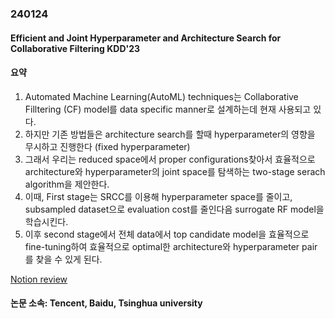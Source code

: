 ### 240124
#### Efficient and Joint Hyperparameter and Architecture Search for Collaborative Filtering KDD'23 
#### 요약
1. Automated Machine Learning(AutoML) techniques는 Collaborative Filltering (CF) model를 data specific manner로 설계하는데 현재 사용되고 있다.
2. 하지만 기존 방법들은 architecture search를 할때 hyperparameter의 영향을 무시하고 진행한다 (fixed hyperparameter)
3. 그래서 우리는 reduced space에서 proper configurations찾아서 효율적으로 architecture와 hyperparameter의 joint space를 탐색하는 two-stage serach algorithm을 제안한다. 
4. 이때, First stage는 SRCC를 이용해 hyperparameter space를 줄이고, subsampled dataset으로 evaluation cost를 줄인다음 surrogate RF model을 학습시킨다.
5. 이후 second stage에서 전체 data에서 top candidate model을 효율적으로 fine-tuning하여 효율적으로 optimal한 architecture와 hyperparameter pair를 찾을 수 있게 된다.

[Notion review](https://www.notion.so/Efficient-and-Joint-Hyperparameter-and-Architecture-Search-for-Collaborative-Filtering-4a9ae27fa2704c768b033f5df00ae7d4?pvs=4)
#### 논문 소속: Tencent, Baidu, Tsinghua university 
